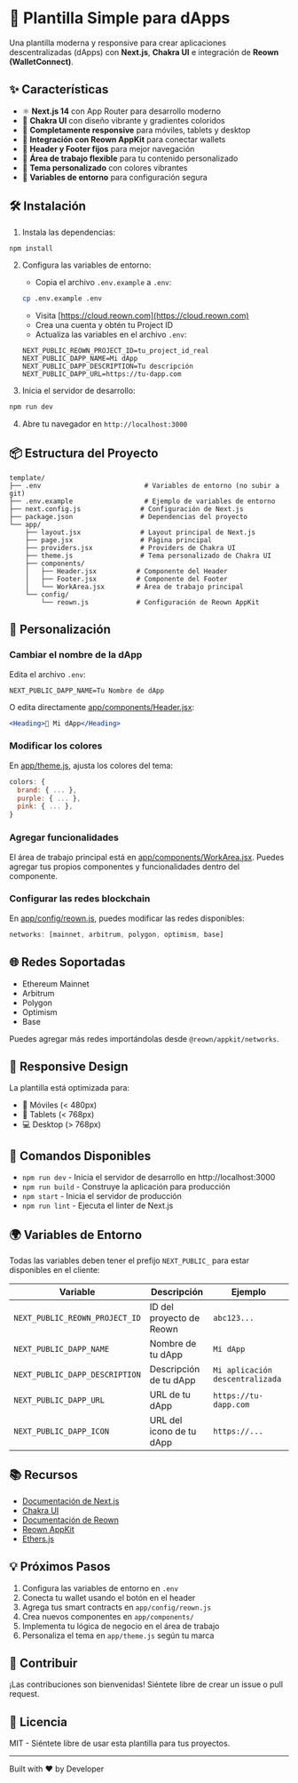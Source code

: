 # 🚀 Plantilla Simple para dApps

Una plantilla moderna y responsive para crear aplicaciones descentralizadas (dApps) con **Next.js**, **Chakra UI** e integración de **Reown (WalletConnect)**.

## ✨ Características

- ⚛️ **Next.js 14** con App Router para desarrollo moderno
- 🎨 **Chakra UI** con diseño vibrante y gradientes coloridos
- 📱 **Completamente responsive** para móviles, tablets y desktop
- 🔗 **Integración con Reown AppKit** para conectar wallets
- 📌 **Header y Footer fijos** para mejor navegación
- 🎯 **Área de trabajo flexible** para tu contenido personalizado
- 🌈 **Tema personalizado** con colores vibrantes
- 🔐 **Variables de entorno** para configuración segura

## 🛠️ Instalación

1. Instala las dependencias:
```bash
npm install
```

2. Configura las variables de entorno:
   - Copia el archivo `.env.example` a `.env`:
   ```bash
   cp .env.example .env
   ```
   - Visita [https://cloud.reown.com](https://cloud.reown.com)
   - Crea una cuenta y obtén tu Project ID
   - Actualiza las variables en el archivo `.env`:
   ```env
   NEXT_PUBLIC_REOWN_PROJECT_ID=tu_project_id_real
   NEXT_PUBLIC_DAPP_NAME=Mi dApp
   NEXT_PUBLIC_DAPP_DESCRIPTION=Tu descripción
   NEXT_PUBLIC_DAPP_URL=https://tu-dapp.com
   ```

3. Inicia el servidor de desarrollo:
```bash
npm run dev
```

4. Abre tu navegador en `http://localhost:3000`

## 📦 Estructura del Proyecto

```
template/
├── .env                          # Variables de entorno (no subir a git)
├── .env.example                  # Ejemplo de variables de entorno
├── next.config.js               # Configuración de Next.js
├── package.json                 # Dependencias del proyecto
└── app/
    ├── layout.jsx               # Layout principal de Next.js
    ├── page.jsx                 # Página principal
    ├── providers.jsx            # Providers de Chakra UI
    ├── theme.js                 # Tema personalizado de Chakra UI
    ├── components/
    │   ├── Header.jsx          # Componente del Header
    │   ├── Footer.jsx          # Componente del Footer
    │   └── WorkArea.jsx        # Área de trabajo principal
    └── config/
        └── reown.js            # Configuración de Reown AppKit
```

## 🎨 Personalización

### Cambiar el nombre de la dApp
Edita el archivo `.env`:
```env
NEXT_PUBLIC_DAPP_NAME=Tu Nombre de dApp
```

O edita directamente [app/components/Header.jsx](app/components/Header.jsx):
```jsx
<Heading>🚀 Mi dApp</Heading>
```

### Modificar los colores
En [app/theme.js](app/theme.js), ajusta los colores del tema:
```javascript
colors: {
  brand: { ... },
  purple: { ... },
  pink: { ... },
}
```

### Agregar funcionalidades
El área de trabajo principal está en [app/components/WorkArea.jsx](app/components/WorkArea.jsx). Puedes agregar tus propios componentes y funcionalidades dentro del componente.

### Configurar las redes blockchain
En [app/config/reown.js](app/config/reown.js), puedes modificar las redes disponibles:
```javascript
networks: [mainnet, arbitrum, polygon, optimism, base]
```

## 🌐 Redes Soportadas

- Ethereum Mainnet
- Arbitrum
- Polygon
- Optimism
- Base

Puedes agregar más redes importándolas desde `@reown/appkit/networks`.

## 📱 Responsive Design

La plantilla está optimizada para:
- 📱 Móviles (< 480px)
- 📱 Tablets (< 768px)
- 💻 Desktop (> 768px)

## 🔧 Comandos Disponibles

- `npm run dev` - Inicia el servidor de desarrollo en http://localhost:3000
- `npm run build` - Construye la aplicación para producción
- `npm start` - Inicia el servidor de producción
- `npm run lint` - Ejecuta el linter de Next.js

## 🌍 Variables de Entorno

Todas las variables deben tener el prefijo `NEXT_PUBLIC_` para estar disponibles en el cliente:

| Variable | Descripción | Ejemplo |
|----------|-------------|---------|
| `NEXT_PUBLIC_REOWN_PROJECT_ID` | ID del proyecto de Reown | `abc123...` |
| `NEXT_PUBLIC_DAPP_NAME` | Nombre de tu dApp | `Mi dApp` |
| `NEXT_PUBLIC_DAPP_DESCRIPTION` | Descripción de tu dApp | `Mi aplicación descentralizada` |
| `NEXT_PUBLIC_DAPP_URL` | URL de tu dApp | `https://tu-dapp.com` |
| `NEXT_PUBLIC_DAPP_ICON` | URL del icono de tu dApp | `https://...` |

## 📚 Recursos

- [Documentación de Next.js](https://nextjs.org/docs)
- [Chakra UI](https://chakra-ui.com)
- [Documentación de Reown](https://docs.reown.com)
- [Reown AppKit](https://docs.reown.com/appkit/overview)
- [Ethers.js](https://docs.ethers.org)

## 💡 Próximos Pasos

1. Configura las variables de entorno en `.env`
2. Conecta tu wallet usando el botón en el header
3. Agrega tus smart contracts en `app/config/reown.js`
4. Crea nuevos componentes en `app/components/`
5. Implementa tu lógica de negocio en el área de trabajo
6. Personaliza el tema en `app/theme.js` según tu marca

## 🤝 Contribuir

¡Las contribuciones son bienvenidas! Siéntete libre de crear un issue o pull request.

## 📄 Licencia

MIT - Siéntete libre de usar esta plantilla para tus proyectos.

---

Built with ❤️ by Developer
